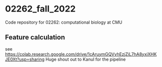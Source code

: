 # 02262_fall_2022
Code repository for 02262: computational biology at CMU

## Feature calculation
see https://colab.research.google.com/drive/1cAruymGQVvhEzjZiL7hA8yxiXHKJE0Xt?usp=sharing
Huge shout out to Kanul for the pipeline
